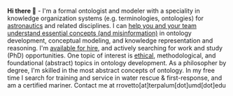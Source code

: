 **Hi there 👋** - I'm a formal ontologist and modeler with a speciality in knowledge organization systems (e.g. terminologies, ontologies) for [astronautics](https://ontospace.wordpress.com) and related disciplines. I can [help you and your team understand essential concepts (and misinformation)](https://www.slideshare.net/RobertRovetto/ontology-courses-education) in ontology development, conceptual modeling, and knowledge representation and reasoning. I'm [available for hire](https://www.slideshare.net/RobertRovetto/ontology-services-238070099), and actively searching for work and study (PhD) opportunities. One topic of interest is [ethical](https://github.com/rrovetto/Ethical-Ontology-Development), methodological, and foundational (abstract) topics in ontology development. As a philosopher by degree, I'm skilled in the most abstract concepts of ontology. In my free time I search for training and service in water rescue & first-response, and am a certified mariner. Contact me at rrovetto[at]terpalum[dot]umd[dot]edu

<!--
**rrovetto/rrovetto** is a ✨ _special_ ✨ repository because its `README.md` (this file) appears on your GitHub profile.

Here are some ideas to get you started:

- 🔭 I’m currently working on ...
- 🌱 I’m currently learning ...
- 👯 I’m looking to collaborate on ...
- 🤔 I’m looking for help with ...
- 💬 Ask me about ...
- 📫 How to reach me: ...
- 😄 Pronouns: ...
- ⚡ Fun fact: ...
-->
